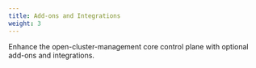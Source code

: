 ```yaml
---
title: Add-ons and Integrations
weight: 3
---
```


Enhance the open-cluster-management core control plane with optional add-ons and integrations.

<!-- spellchecker-disable -->



<!-- spellchecker-enable -->
